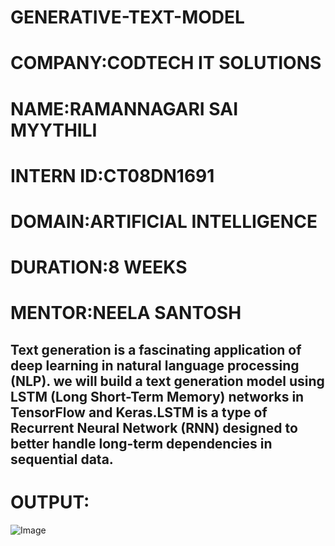 # GENERATIVE-TEXT-MODEL
# COMPANY:CODTECH IT SOLUTIONS
# NAME:RAMANNAGARI SAI MYYTHILI
# INTERN ID:CT08DN1691
# DOMAIN:ARTIFICIAL INTELLIGENCE
# DURATION:8 WEEKS
# MENTOR:NEELA SANTOSH
## Text generation is a fascinating application of deep learning in natural language processing (NLP).  we will build a text generation model using LSTM (Long Short-Term Memory) networks in TensorFlow and Keras.LSTM is a type of Recurrent Neural Network (RNN) designed to better handle long-term dependencies in sequential data.

# OUTPUT:

![Image](https://github.com/user-attachments/assets/19b0e4cd-ee18-4425-9a00-d32c69462799)
